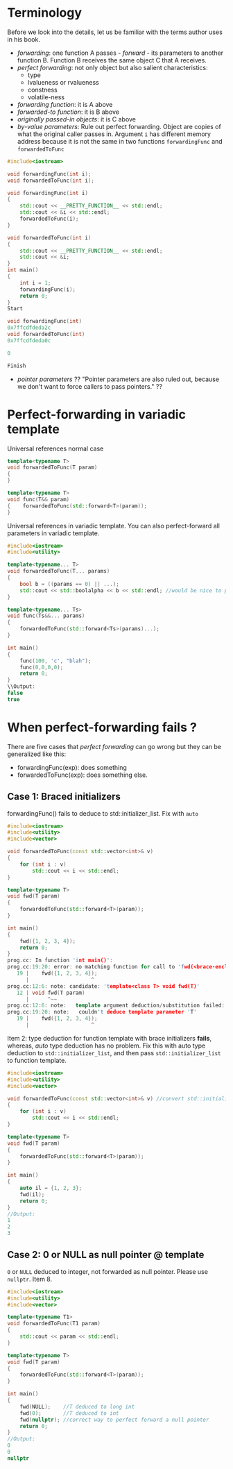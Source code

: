# Terminology

Before we look into the details, let us be familiar with the terms author uses in his book.
- *forwarding*: one function A passes - *forward* - its parameters to another function B. Function B receives the same object C that A receives.
- *perfect forwarding*: not only object but also salient characteristics:
	* type
	* lvalueness or rvalueness
	* constness
	* volatile-ness
- *forwarding function*: it is A above
- *forwarded-to function*: it is B above
- *originally passed-in objects*: it is C above
- *by-value parameters*: Rule out perfect forwarding. Object are copies of what the original caller passes in.
Argument `i` has different memory address because it is not the same in two functions `forwardingFunc` and `forwardedToFunc`
```c++
#include<iostream> 

void forwardingFunc(int i);
void forwardedToFunc(int i);

void forwardingFunc(int i)
{
    std::cout << __PRETTY_FUNCTION__ << std::endl;
    std::cout << &i << std::endl;
    forwardedToFunc(i);
}

void forwardedToFunc(int i)
{
    std::cout << __PRETTY_FUNCTION__ << std::endl;
    std::cout << &i;
}
int main()
{
  	int i = 1;
    forwardingFunc(i);
    return 0;
}
Start

void forwardingFunc(int)
0x7ffcdfdeda2c
void forwardedToFunc(int)
0x7ffcdfdeda0c

0

Finish
```
- *pointer parameters* ?? "Pointer parameters are also ruled out, because we don't want to force callers to pass pointers." ??

# Perfect-forwarding in variadic template
Universal references normal case 
```c++
template<typename T>
void forwardedToFunc(T param)
{    
}

template<typename T>
void func(T&& param)
{    forwardedToFunc(std::forward<T>(param));
}
```
Universal references in variadic template. You can also perfect-forward all parameters in variadic template.
```c++
#include<iostream> 
#include<utility> 

template<typename... T>
void forwardedToFunc(T... params)
{
    bool b = ((params == 0) || ...);
    std::cout << std::boolalpha << b << std::endl; //would be nice to print out all params
}

template<typename... Ts>
void func(Ts&&... params)
{
    forwardedToFunc(std::forward<Ts>(params)...);
}

int main()
{
    func(100, 'c', "blah");
    func(0,0,0,0);
    return 0;
}
\\Output:
false
true
```
# When perfect-forwarding fails ?
There are five cases that *perfect forwarding* can go wrong but they can be generalized like this:
* forwardingFunc(exp): does something
* forwardedToFunc(exp): does something else.

## Case 1: Braced initializers
forwardingFunc() fails to deduce to std::initializer_list. Fix with `auto`
```c++
#include<iostream> 
#include<utility> 
#include<vector> 

void forwardedToFunc(const std::vector<int>& v)
{
    for (int i : v)
        std::cout << i << std::endl;
}

template<typename T>
void fwd(T param)
{
    forwardedToFunc(std::forward<T>(param));
}

int main()
{
    fwd({1, 2, 3, 4});    
    return 0;
}
prog.cc: In function 'int main()':
prog.cc:19:20: error: no matching function for call to 'fwd(<brace-enclosed initializer list>)'
   19 |    fwd({1, 2, 3, 4});
      |                    ^
prog.cc:12:6: note: candidate: 'template<class T> void fwd(T)'
   12 | void fwd(T param)
      |      ^~~
prog.cc:12:6: note:   template argument deduction/substitution failed:
prog.cc:19:20: note:   couldn't deduce template parameter 'T'
   19 |    fwd({1, 2, 3, 4});
      |                    ^
```
Item 2: type deduction for function template with brace initializers **fails**, whereas, *auto* type deduction has no problem. 
Fix this with auto type deduction to `std::initializer_list`, and then pass `std::initializer_list` to function template. 
```c++
#include<iostream> 
#include<utility> 
#include<vector> 

void forwardedToFunc(const std::vector<int>& v) //convert std::initializer_list to std::vector
{
    for (int i : v)
        std::cout << i << std::endl;
}

template<typename T>
void fwd(T param)
{
    forwardedToFunc(std::forward<T>(param));
}

int main()
{
    auto il = {1, 2, 3};
    fwd(il);    
    return 0;
}
//Output:
1
2
3
```
## Case 2: 0 or NULL as null pointer @ template
`0` or `NULL` deduced to integer, not forwarded as null pointer. Please use `nullptr`. Item 8.
```c++
#include<iostream> 
#include<utility> 
#include<vector> 

template<typename T1>
void forwardedToFunc(T1 param)
{
    std::cout << param << std::endl;
}

template<typename T>
void fwd(T param)
{
    forwardedToFunc(std::forward<T>(param));
}

int main()
{
    fwd(NULL);    //T deduced to long int
    fwd(0);       //T deduced to int
    fwd(nullptr); //correct way to perfect forward a null pointer
    return 0;
}
//Output:
0
0
nullptr
```

